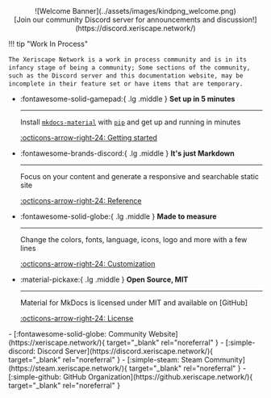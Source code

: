 <center>
	![Welcome Banner](../assets/images/kindpng_welcome.png)<br />
	[Join our community Discord server for announcements and discussion!](https://discord.xeriscape.network/)
</center>

!!! tip "Work In Process"

    The Xeriscape Network is a work in process community and is in its infancy stage of being a community; Some sections of the community, such as the Discord server and this documentation website, may be incomplete in their feature set or have items that are temporary.

<div class="grid cards" markdown>

-   :fontawesome-solid-gamepad:{ .lg .middle } __Set up in 5 minutes__

    ---

    Install [`mkdocs-material`](#) with [`pip`](#) and get up
    and running in minutes

    [:octicons-arrow-right-24: Getting started](#)

-   :fontawesome-brands-discord:{ .lg .middle } __It's just Markdown__

    ---
    Focus on your content and generate a responsive and searchable static site

    [:octicons-arrow-right-24: Reference](#)

-   :fontawesome-solid-globe:{ .lg .middle } __Made to measure__

    ---

    Change the colors, fonts, language, icons, logo and more with a few lines

    [:octicons-arrow-right-24: Customization](#)

-   :material-pickaxe:{ .lg .middle } __Open Source, MIT__

    ---

    Material for MkDocs is licensed under MIT and available on [GitHub]

    [:octicons-arrow-right-24: License](#)

</div>

<div class="grid cards" markdown>
- [:fontawesome-solid-globe: Community Website](https://xeriscape.network/){ target="_blank" rel="noreferral" }
- [:simple-discord: Discord Server](https://discord.xeriscape.network/){ target="_blank" rel="noreferral" }
- [:simple-steam: Steam Community](https://steam.xeriscape.network/){ target="_blank" rel="noreferral" }
- [:simple-github: GitHub Organization](https://github.xeriscape.network/){ target="_blank" rel="noreferral" }
</div>
